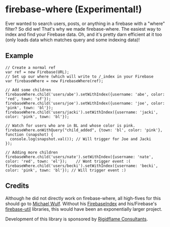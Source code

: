 firebase-where (Experimental!)
==============

Ever wanted to search users, posts, or anything in a firebase with a "where" filter? So did we! That's why we made firebase-where. The easiest way to index and find your Firebase data. Oh, and it's pretty darn efficient at it too (only loads data which matches query and some indexing data)!

Example
-------

    // Create a normal ref
    var ref = new Firebase(URL);
    // Set up our where (which will write to /_index in your Firebase
    var firebaseWhere = new FirebaseWhere(ref);
    
    // Add some children
    firebaseWhere.child('users/abe').setWithIndex({username: 'abe', color: 'red', town: 'sf'});
    firebaseWhere.child('users/joe').setWithIndex({username: 'joe', color: 'pink', town: 'bl'});
    firebaseWhere.child('users/jacki').setWithIndex({username: 'jacki', color: 'pink', town: 'bl'});
    
    // Watch for users who are in BL and whose color is pink.
    firebaseWhere.onWithQuery("child_added", {town: 'bl', color: 'pink'}, function (snapshot) {
      console.log(snapshot.val()); // Will trigger for Joe and Jacki
    });
    
    // Adding more children
    firebaseWhere.child('users/nate').setWithIndex({username: 'nate', color: 'red', town: 'el'});    // Wont trigger event :(
    firebaseWhere.child('users/becki').setWithIndex({username: 'becki', color: 'pink', town: 'bl'}); // Will trigger event :)

Credits
-------

Although he did not directly work on firebase-where, all high-fives for this should go to [Michael Wulf](https://github.com/katowulf). Without his [FirebaseIndex](https://github.com/Zenovations/FirebaseIndex) and his/Firebase's [firebase-util](https://github.com/firebase/firebase-util) libraries, this would have been an exponentially larger project.

Development of this library is sponsored by [Rigidflame Consultants](http://www.rigidflame.com).
